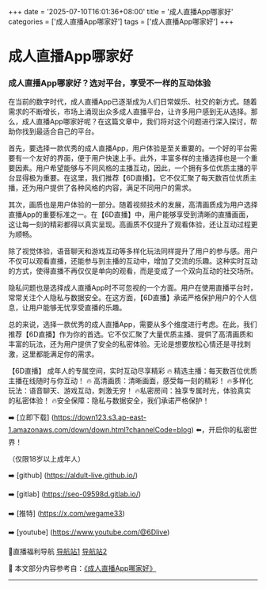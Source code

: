 +++
date = '2025-07-10T16:01:36+08:00'
title = '成人直播App哪家好'
categories = ['成人直播App哪家好']
tags = ['成人直播App哪家好']
+++

# 成人直播App哪家好

### 成人直播App哪家好？选对平台，享受不一样的互动体验

在当前的数字时代，成人直播App已逐渐成为人们日常娱乐、社交的新方式。随着需求的不断增长，市场上涌现出众多成人直播平台，让许多用户感到无从选择。那么，成人直播App哪家好呢？在这篇文章中，我们将对这个问题进行深入探讨，帮助你找到最适合自己的平台。

首先，要选择一款优秀的成人直播App，用户体验是至关重要的。一个好的平台需要有一个友好的界面，便于用户快速上手。此外，丰富多样的主播选择也是一个重要因素。用户希望能够与不同风格的主播互动，因此，一个拥有多位优质主播的平台显得极为重要。在这里，我们推荐【6D直播】。它不仅汇聚了每天数百位优质主播，还为用户提供了各种风格的内容，满足不同用户的需求。

其次，画质也是用户体验的一部分。随着视频技术的发展，高清画质成为用户选择直播App的重要标准之一。在【6D直播】中，用户能够享受到清晰的直播画面，这让每一刻的精彩都得以真实呈现。高画质不仅提升了观看体验，还让互动过程更为顺畅。

除了视觉体验，语音聊天和游戏互动等多样化玩法同样提升了用户的参与感。用户不仅可以观看直播，还能参与到主播的互动中，增加了交流的乐趣。这种实时互动的方式，使得直播不再仅仅是单向的观看，而是变成了一个双向互动的社交场所。

隐私问题也是选择成人直播App时不可忽视的一个方面。用户在使用直播平台时，常常关注个人隐私与数据安全。在这方面，【6D直播】承诺严格保护用户的个人信息，让用户能够无忧享受直播的乐趣。

总的来说，选择一款优秀的成人直播App，需要从多个维度进行考虑。在此，我们推荐【6D直播】作为你的首选。它不仅汇聚了大量优质主播、提供了高清画质和丰富的玩法，还为用户提供了安全的私密体验。无论是想要放松心情还是寻找刺激，这里都能满足你的需求。

【6D直播】
成年人的专属空间，实时互动尽享精彩
🔥 精选主播：每天数百位优质主播在线随时与你互动！
🔥 高清画质：清晰画面，感受每一刻的精彩！
🔥多样化玩法：语音聊天、游戏互动，刺激无穷！
🔥私密房间：独享专属时光，体验真实的私密体验！
🔥安全保障：隐私与数据安全，我们承诺严格保护！

➡️ [立即下载] (https://down123.s3.ap-east-1.amazonaws.com/down/down.html?channelCode=blog) ⬅️，开启你的私密世界！

（仅限18岁以上成年人）

➡️ [github] (https://aldult-live.github.io/)

➡️ [gitlab] (https://seo-09598d.gitlab.io/)

➡️ [推特] (https://x.com/wegame33)

➡️ [youtube] (https://www.youtube.com/@6Dlive)

🔞直播福利导航   [导航站1](https://webstack-86085a.gitlab.io/) [导航站2](https://onlygit123-2.github.io/)


📘 本文部分内容参考自：[《成人直播App哪家好》](https://github.com/sezhongse123/sezhongse)

---
